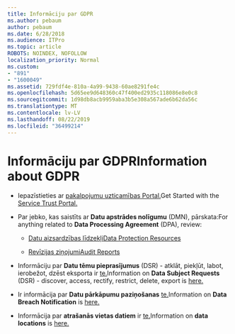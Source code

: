 ```yaml
---
title: Informāciju par GDPR
ms.author: pebaum
author: pebaum
ms.date: 6/28/2018
ms.audience: ITPro
ms.topic: article
ROBOTS: NOINDEX, NOFOLLOW
localization_priority: Normal
ms.custom:
- "891"
- "1600049"
ms.assetid: 729fdf4e-810a-4a99-9438-60ae8291fe4c
ms.openlocfilehash: 5d65ee9d648360c47f400ed2935c118086e8e0c8
ms.sourcegitcommit: 1d98db8acb9959aba3b5e308a567ade6b62da56c
ms.translationtype: MT
ms.contentlocale: lv-LV
ms.lasthandoff: 08/22/2019
ms.locfileid: "36499214"
---
```

# <a name="information-about-gdpr"></a><span data-ttu-id="457fb-102">Informāciju par GDPR</span><span class="sxs-lookup"><span data-stu-id="457fb-102">Information about GDPR</span></span>

- <span data-ttu-id="457fb-103">Iepazīstieties ar [pakalpojumu uzticamības Portal.](https://servicetrust.microsoft.com/ViewPage/GDPRGetStarted)</span><span class="sxs-lookup"><span data-stu-id="457fb-103">Get Started with the [Service Trust Portal.](https://servicetrust.microsoft.com/ViewPage/GDPRGetStarted)</span></span>

- <span data-ttu-id="457fb-104">Par jebko, kas saistīts ar **Datu apstrādes nolīgumu** (DMN), pārskata:</span><span class="sxs-lookup"><span data-stu-id="457fb-104">For anything related to **Data Processing Agreement** (DPA), review:</span></span>

  - [<span data-ttu-id="457fb-105">Datu aizsardzības līdzekļi</span><span class="sxs-lookup"><span data-stu-id="457fb-105">Data Protection Resources</span></span>](https://servicetrust.microsoft.com/ViewPage/TrustDocuments)

  - [<span data-ttu-id="457fb-106">Revīzijas ziņojumi</span><span class="sxs-lookup"><span data-stu-id="457fb-106">Audit Reports</span></span>](https://servicetrust.microsoft.com/ViewPage/MSComplianceGuide)

- <span data-ttu-id="457fb-107">Informāciju par **Datu tēmu pieprasījumus** (DSR) - atklāt, piekļūt, labot, ierobežot, dzēst eksporta ir [te.](https://docs.microsoft.com/microsoft-365/compliance/gdpr-dsr-office365)</span><span class="sxs-lookup"><span data-stu-id="457fb-107">Information on **Data Subject Requests** (DSR) - discover, access, rectify, restrict, delete, export is [here.](https://docs.microsoft.com/microsoft-365/compliance/gdpr-dsr-office365)</span></span>

- <span data-ttu-id="457fb-108">Ir informācija par **Datu pārkāpumu paziņošanas** [te.](https://servicetrust.microsoft.com/ViewPage/GDPRBreach)</span><span class="sxs-lookup"><span data-stu-id="457fb-108">Information on **Data Breach Notification** is [here.](https://servicetrust.microsoft.com/ViewPage/GDPRBreach)</span></span>

- <span data-ttu-id="457fb-109">Informācija par **atrašanās vietas datiem** ir [te.](https://products.office.com/where-is-your-data-located?ms.officeurl=datamaps&amp;geo=All#All)</span><span class="sxs-lookup"><span data-stu-id="457fb-109">Information on **data locations** is [here.](https://products.office.com/where-is-your-data-located?ms.officeurl=datamaps&amp;geo=All#All)</span></span>
